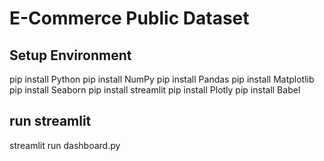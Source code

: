 # E-Commerce Public Dataset

## Setup Environment 

pip install Python
pip install NumPy
pip install Pandas
pip install Matplotlib
pip install Seaborn
pip install streamlit
pip install Plotly
pip install Babel

## run streamlit

streamlit run dashboard.py
